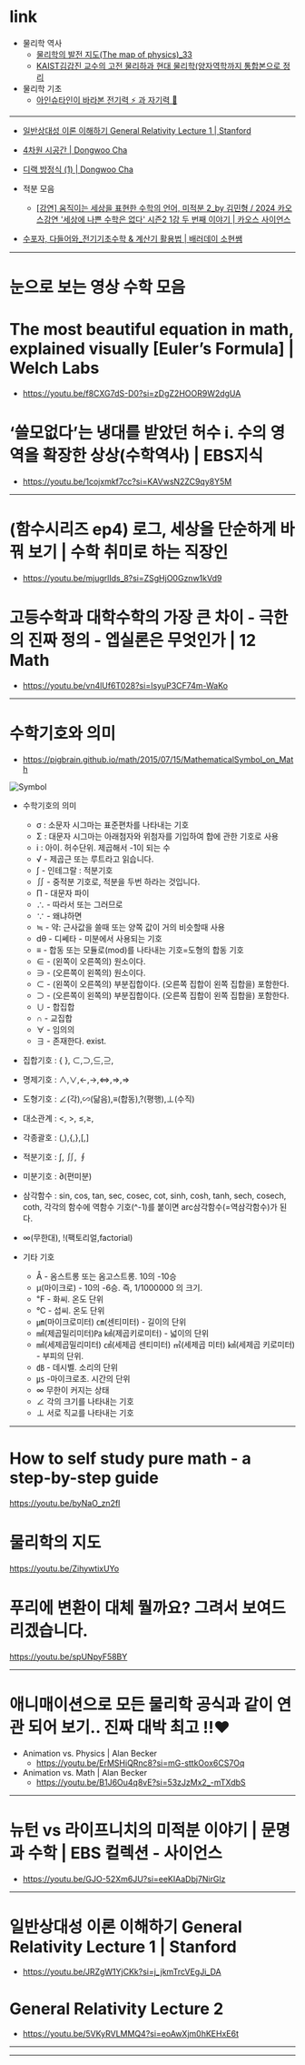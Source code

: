 # link

- 물리학 역사
  - [물리학의 발전 지도(The map of physics)_33](https://youtu.be/h6_dj8VIoN0?si=e_2DpjYRvhl9lwyH)
  - [KAIST김갑진 교수의 고전 물리하과 현대 물리학(양자역학까지 통합본으로 정리](../11_2D_3D_Game_Engine_Algorithm#양자역학은-여기에-정리-중)
- 물리학 기초
  - [아인슈타인이 바라본 전기력 ⚡️ 과 자기력 🧲](https://youtu.be/4bJzl21eN5Y?si=-a0lC8iyI4s9bJ5d)

<hr />

- [일반상대성 이론 이해하기 General Relativity Lecture 1 | Stanford](#일반상대성-이론-이해하기-general-relativity-lecture-1--stanford)

- [4차원 시공간 | Dongwoo Cha](https://youtu.be/c65OwSBIxUA?si=g5gwyogiCeoiwDik)

- [디랙 방정식 (1) | Dongwoo Cha](https://youtu.be/nUhLG8j6dO4?si=uphdKzduC5oqXgPL)

- 적분 모음
  - [[강연] 움직이는 세상을 표현한 수학의 언어, 미적분 2_by 김민형 / 2024 카오스강연 '세상에 나쁜 수학은 없다' 시즌2 1강 두 번째 이야기 | 카오스 사이언스](https://youtu.be/z_Gw3AHGJB0?si=2yqKa_zXJQdqEIuS)

- [수포자, 다들어와_전기기초수학 & 계산기 활용법 | 배러데이 소현쌤](https://youtu.be/5WOdNgDpyn8?si=uuwX1Vg8smXW-uUv)

<hr>

# 눈으로 보는 영상 수학 모음

# The most beautiful equation in math, explained visually [Euler’s Formula] | Welch Labs
- https://youtu.be/f8CXG7dS-D0?si=zDgZ2HOOR9W2dgUA

# ‘쓸모없다’는 냉대를 받았던 허수 i. 수의 영역을 확장한 상상(수학역사) | EBS지식
- https://youtu.be/1cojxmkf7cc?si=KAVwsN2ZC9qy8Y5M


<hr>

# (함수시리즈 ep4) 로그, 세상을 단순하게 바꿔 보기 | 수학 취미로 하는 직장인
- https://youtu.be/mjugrlIds_8?si=ZSgHjO0Gznw1kVd9

# 고등수학과 대학수학의 가장 큰 차이 - 극한의 진짜 정의 - 엡실론은 무엇인가 | 12 Math
- https://youtu.be/vn4lUf6T028?si=IsyuP3CF74m-WaKo



<hr>

# 수학기호와 의미

- https://pigbrain.github.io/math/2015/07/15/MathematicalSymbol_on_Math

![Symbol](https://github.com/YoungHaKim7/Cpp_Training/assets/67513038/652528c1-0c39-43a1-8013-69693b4f9dd4)

- 수학기호의 의미

  - σ : 소문자 시그마는 표준편차를 나타내는 기호
  - Σ : 대문자 시그마는 아래첨자와 위첨자를 기입하여 합에 관한 기호로 사용
  - i : 아이. 허수단위. 제곱해서 -1이 되는 수
  - √ - 제곱근 또는 루트라고 읽습니다.
  - ∫ - 인테그랄 : 적분기호
  - ∬ - 중적분 기호로, 적분을 두번 하라는 것입니다.
  - ∏ - 대문자 파이
  - ∴ - 따라서 또는 그러므로
  - ∵ - 왜냐하면
  - ≒ - 약: 근사값을 쓸때 또는 양쪽 값이 거의 비슷할때 사용
  - dθ - 디쎄타 - 미분에서 사용되는 기호
  - ≡ - 합동 또는 모듈로(mod)를 나타내는 기호=도형의 합동 기호
  - ∈ - (왼쪽이 오른쪽의) 원소이다.
  - ∋ - (오른쪽이 왼쪽의) 원소이다.
  - ⊂ - (왼쪽이 오른쪽의) 부분집합이다. (오른쪽 집합이 왼쪽 집합을) 포함한다.
  - ⊃ - (오른쪽이 왼쪽의) 부분집합이다. (오른쪽 집합이 왼쪽 집합을) 포함한다.
  - ∪ - 합집합
  - ∩ - 교집합
  - ∀ - 임의의
  - ∃ - 존재한다. exist.

- 집합기호 : { }, ⊂,⊃,⊆,⊇,
- 명제기호 : ∧,∨,←,→,⇔,⇒,⇒
- 도형기호 : ∠(각),∽(닮음),≡(합동),?(평행),⊥(수직)
- 대소관계 : <, >, ≤,≥,
- 각종괄호 : (,),{,},[,]
- 적분기호 : ∫, ∬, ∮
- 미분기호 : ∂(편미분)
- 삼각함수 : sin, cos, tan, sec, cosec, cot, sinh, cosh, tanh, sech, cosech, coth, 각각의 함수에 역함수 기호(^-1)를 붙이면 arc삼각함수(=역삼각함수)가 된다.
- ∞(무한대), !(팩토리얼,factorial)
- 기타 기호

  - Å - 옴스트롱 또는 옴고스트롱. 10의 -10승
  - μ(마이크로) - 10의 -6승. 즉, 1/1000000 의 크기.
  - ℉ - 화씨. 온도 단위
  - ℃ - 섭씨. 온도 단위
  - ㎛(마이크로미터) ㎝(센티미터) - 길이의 단위
  - ㎟(제곱밀리미터)㎩ ㎢(제곱키로미터) - 넓이의 단위
  - ㎣(세제곱밀리미터) ㎤(세제곱 센티미터) ㎥(세제곱 미터) ㎦(세제곱 키로미터) - 부피의 단위.
  - ㏈ - 데시벨. 소리의 단위
  - ㎲ -마이크로초. 시간의 단위
  - ∞ 무한이 커지는 상태
  - ∠ 각의 크기를 나타내는 기호
  - ⊥ 서로 직교를 나타내는 기호



<hr>

# How to self study pure math - a step-by-step guide

https://youtu.be/byNaO_zn2fI


# 물리학의 지도

https://youtu.be/ZihywtixUYo


# 푸리에 변환이 대체 뭘까요? 그려서 보여드리겠습니다.

https://youtu.be/spUNpyF58BY

<hr>

# 애니매이션으로 모든 물리학 공식과 같이 연관 되어 보기.. 진짜 대박 최고 !!❤
- Animation vs. Physics | Alan Becker
  - https://youtu.be/ErMSHiQRnc8?si=mG-sttkOox6CS7Oq
- Animation vs. Math | Alan Becker
  - https://youtu.be/B1J6Ou4q8vE?si=53zJzMx2_-mTXdbS


<hr>

# 뉴턴 vs 라이프니치의 미적분 이야기 | 문명과 수학 | EBS 컬렉션 - 사이언스
- https://youtu.be/GJO-52Xm6JU?si=eeKIAaDbj7NirGlz

<hr>

# 일반상대성 이론 이해하기 General Relativity Lecture 1 | Stanford
- https://youtu.be/JRZgW1YjCKk?si=j_jkmTrcVEgJi_DA

# General Relativity Lecture 2
- https://youtu.be/5VKyRVLMMQ4?si=eoAwXjm0hKEHxE6t

<hr>




<hr>


